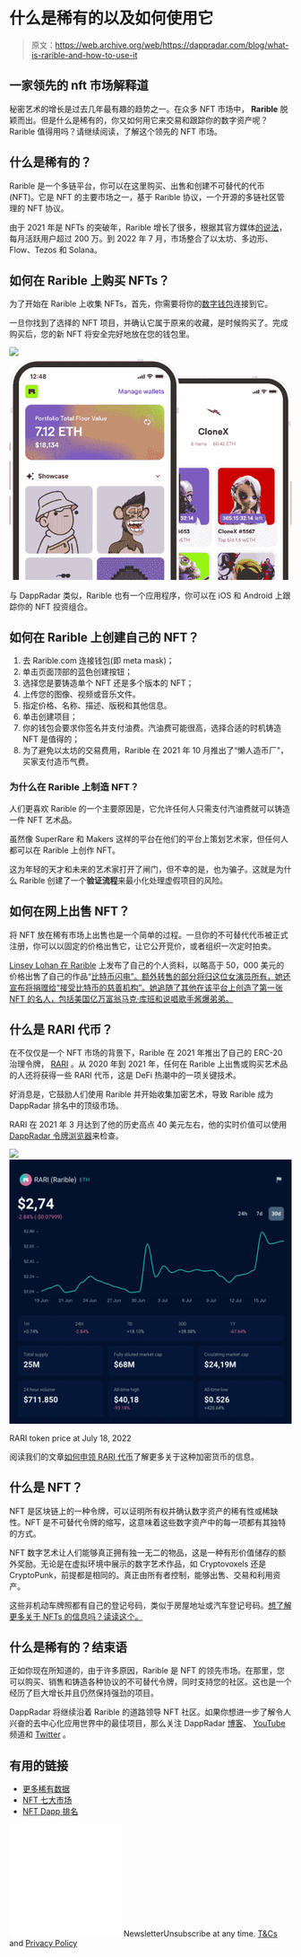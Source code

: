 # 什么是稀有的以及如何使用它

> 原文：<https://web.archive.org/web/https://dappradar.com/blog/what-is-rarible-and-how-to-use-it>

## 一家领先的 nft 市场解释道

秘密艺术的增长是过去几年最有趣的趋势之一。在众多 NFT 市场中， **Rarible** 脱颖而出。但是什么是稀有的，你又如何用它来交易和跟踪你的数字资产呢？Rarible 值得用吗？请继续阅读，了解这个领先的 NFT 市场。

## 什么是稀有的？

Rarible 是一个多链平台，你可以在这里购买、出售和创建不可替代的代币(NFT)。它是 NFT 的主要市场之一，基于 Rarible 协议，一个开源的多链社区管理的 NFT 协议。

由于 2021 年是 NFTs 的突破年，Rarible 增长了很多，根据其官方媒体[的说法](https://web.archive.org/web/20221004142152/https://rarible.medium.com/)，每月活跃用户超过 200 万。到 2022 年 7 月，市场整合了以太坊、多边形、Flow、Tezos 和 Solana。

## 如何在 Rarible 上购买 NFTs？

为了开始在 Rarible 上收集 NFTs，首先，你需要将你的[数字钱包](https://web.archive.org/web/20221004142152/https://dappradar.com/blog/best-cryptocurrency-wallets-for-2022)连接到它。

一旦你找到了选择的 NFT 项目，并确认它属于原来的收藏，是时候购买了。完成购买后，您的新 NFT 将安全完好地放在您的钱包里。

![](img/cbedc7467a50144d6eee06fd62f9c145.png)![Rarible NFT marketplace](img/3c34fa09d911223e1d81df7ebcff9f43.png)

与 DappRadar 类似，Rarible 也有一个应用程序，你可以在 iOS 和 Android 上跟踪你的 NFT 投资组合。

## 如何在 Rarible 上创建自己的 NFT？

1.  去 Rarible.com 连接钱包(即 meta mask)；
2.  单击页面顶部的蓝色创建按钮；
3.  选择您是要铸造单个 NFT 还是多个版本的 NFT；
4.  上传您的图像、视频或音乐文件。
5.  指定价格、名称、描述、版税和其他信息。
6.  单击创建项目；
7.  你的钱包会要求你签名并支付油费。汽油费可能很高，选择合适的时机铸造 NFT 是值得的；
8.  为了避免以太坊的交易费用，Rarible 在 2021 年 10 月推出了“懒人造币厂”，买家支付造币气费。

### 为什么在 Rarible 上制造 NFT？

人们更喜欢 Rarible 的一个主要原因是，它允许任何人只需支付汽油费就可以铸造一件 NFT 艺术品。

虽然像 SuperRare 和 Makers 这样的平台在他们的平台上策划艺术家，但任何人都可以在 Rarible 上创作 NFT。

这为年轻的天才和未来的艺术家打开了闸门，但不幸的是，也为骗子。这就是为什么 Rarible 创建了一个**验证流程**来最小化处理虚假项目的风险。

## 如何在网上出售 NFT？

将 NFT 放在稀有市场上出售也是一个简单的过程。一旦你的不可替代代币被正式注册，你可以以固定的价格出售它，让它公开竞价，或者组织一次定时拍卖。

[Linsey Lohan 在 Rarible](https://web.archive.org/web/20221004142152/https://app.rarible.com/lindsaylohan) 上发布了自己的个人资料，以略高于 50，000 美元的价格出售了自己的作品“[比特币闪电”。额外转售的部分将归这位女演员所有，她还宣布将捐赠给“接受比特币的慈善机构”。她追随了其他在该平台上创造了第一张 NFT 的名人，包括美国亿万富翁马克·库班和说唱歌手酱爆弟弟。](https://web.archive.org/web/20221004142152/https://decrypt.co/57366/lindsay-lohan-bitcoin-lightning-nft-sells-50000)

## 什么是 RARI 代币？

在不仅仅是一个 NFT 市场的背景下，Rarible 在 2021 年推出了自己的 ERC-20 治理令牌， [RARI](https://web.archive.org/web/20221004142152/https://dappradar.com/hub/token/eth/RAR) 。从 2020 年到 2021 年，任何在 Rarible 上出售或购买艺术品的人还将获得一些 RARI 代币，这是 DeFi 热潮中的一项关键技术。

好消息是，它鼓励人们使用 Rarible 并开始收集加密艺术，导致 Rarible 成为 DappRadar 排名中的顶级市场。

RARI 在 2021 年 3 月达到了他的历史高点 40 美元左右，他的实时价值可以使用 [DappRadar 令牌浏览器](https://web.archive.org/web/20221004142152/https://dappradar.com/hub/token/eth/RARI)来检查。

![](img/36f06ec49b9913d13c882a11ac85f803.png)![DappRadar Token Explorer RARI](img/e8b5827aad6211ba5fc0ada37d31637a.png)

RARI token price at July 18, 2022

阅读我们的文章[如何申领 RARI 代币](https://web.archive.org/web/20221004142152/https://dappradar.com/blog/how-to-claim-rari-tokens)了解更多关于这种加密货币的信息。

## 什么是 NFT？

NFT 是区块链上的一种令牌，可以证明所有权并确认数字资产的稀有性或稀缺性。NFT 是不可替代令牌的缩写，这意味着这些数字资产中的每一项都有其独特的方式。

NFT 数字艺术让人们能够真正拥有独一无二的物品，这是一种有形价值储存的额外奖励。无论是在虚拟环境中展示的数字艺术作品，如 Cryptovoxels 还是 CryptoPunk，前提都是相同的。真正由所有者控制，能够出售、交易和利用资产。

这些非机动车牌照都有自己的登记号码，类似于房屋地址或汽车登记号码。[想了解更多关于 NFTs 的信息吗？读读这个。](https://web.archive.org/web/20221004142152/https://dappradar.com/blog/what-are-non-fungible-tokens-nfts)

## 什么是稀有的？结束语

正如你现在所知道的，由于许多原因，Rarible 是 NFT 的领先市场。在那里，您可以购买、销售和铸造各种协议的不可替代令牌，同时支持您的社区。这也是一个经历了巨大增长并且仍然保持强劲的项目。

DappRadar 将继续沿着 Rarible 的道路领导 NFT 社区。如果你想进一步了解令人兴奋的去中心化应用世界中的最佳项目，那么关注 DappRadar [博客](https://web.archive.org/web/20221004142152/https://dappradar.com/blog/)、 [YouTube](https://web.archive.org/web/20221004142152/https://www.youtube.com/c/DappRadar) 频道和 [Twitter](https://web.archive.org/web/20221004142152/https://twitter.com/dappradar) 。

## 有用的链接

*   [更多稀有数据](https://web.archive.org/web/20221004142152/https://dappradar.com/ethereum/marketplaces/rarible)
*   [NFT 七大市场](/web/20221004142152/https://dappradar.com/blog/top-7-nft-marketplaces-beginners-guide/)
*   [NFT Dapp 排名](https://web.archive.org/web/20221004142152/https://dappradar.com/nft-marketplaces)

![](img/6d5a4a2d609c56e1a5771717e54ba759.png) NewsletterUnsubscribe at any time. [T&Cs](https://web.archive.org/web/20221004142152/https://dappradar.com/terms) and [Privacy Policy](https://web.archive.org/web/20221004142152/https://dappradar.com/privacy-policy)